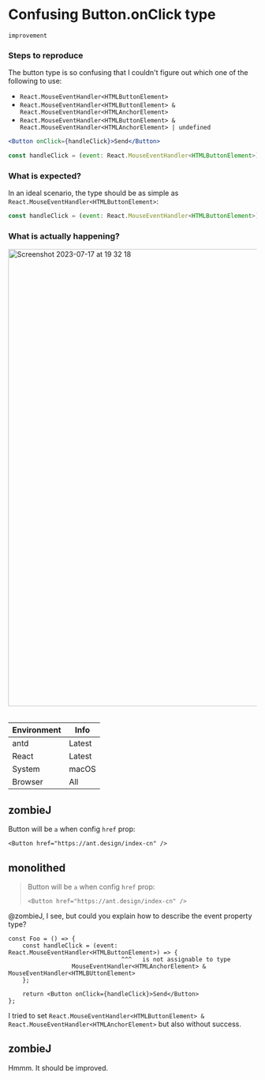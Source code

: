 # Confusing Button.onClick type

`improvement`

### Steps to reproduce

The button type is so confusing that I couldn't figure out which one of the following to use:

- `React.MouseEventHandler<HTMLButtonElement>`
- `React.MouseEventHandler<HTMLButtonElement> & React.MouseEventHandler<HTMLAnchorElement>`
- `React.MouseEventHandler<HTMLButtonElement> & React.MouseEventHandler<HTMLAnchorElement> | undefined`

```jsx
<Button onClick={handleClick}>Send</Button>
```

```jsx
const handleClick = (event: React.MouseEventHandler<HTMLButtonElement>) => {};
```

### What is expected?

In an ideal scenario, the type should be as simple as `React.MouseEventHandler<HTMLButtonElement>`:

```jsx
const handleClick = (event: React.MouseEventHandler<HTMLButtonElement>) => {};
```

### What is actually happening?

<img width="926" alt="Screenshot 2023-07-17 at 19 32 18" src="https://github.com/ant-design/ant-design/assets/803674/7192f6de-5233-4ee9-ac48-2e4233681956">

<br/>
<br/>

| Environment | Info   |
| ----------- | ------ |
| antd        | Latest |
| React       | Latest |
| System      | macOS  |
| Browser     | All    |

<!-- generated by ant-design-issue-helper. DO NOT REMOVE -->

## zombieJ

Button will be `a` when config `href` prop:

```tsx
<Button href="https://ant.design/index-cn" />
```

## monolithed

> Button will be `a` when config `href` prop:
>
> ```tsx
> <Button href="https://ant.design/index-cn" />
> ```

@zombieJ, I see, but could you explain how to describe the event property type?

```tsx
const Foo = () => {
    const handleClick = (event: React.MouseEventHandler<HTMLButtonElement>) => {
                                ^^^   is not assignable to type
                  MouseEventHandler<HTMLAnchorElement> & MouseEventHandler<HTMLBUttonElement>
    };

    return <Button onClick={handleClick}>Send</Button>
};
```

I tried to set `React.MouseEventHandler<HTMLButtonElement> & React.MouseEventHandler<HTMLAnchorElement>` but also without success.

## zombieJ

Hmmm. It should be improved.
